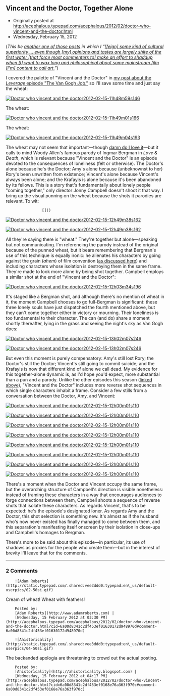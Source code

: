 ## Vincent and the Doctor, Together Alone

 * Originally posted at http://acephalous.typepad.com/acephalous/2012/02/doctor-who-vincent-and-the-doctor.html
 * Wednesday, February 15, 2012



(_This be [another one of those posts](http://acephalous.typepad.com/acephalous/2011/11/scott-eric-kaufmans-visual-rhetoric-compendium-as-of-11282011.html) in which I “[[feign] some kind of cultural superiority … even though [my] opinions and tastes are largely shite of the first water [that force most commenters to] make an effort to shaddup when [I] want to wax long and philosophical about some mainstream film [I'm] content to call art.](http://www.lawyersgunsmoneyblog.com/2012/02/whitney-houston-again/comment-page-1#comment-224598)”_)

I covered the palette of "Vincent and the Doctor" in [my post about the _Leverage_ episode "The Van Gogh Job,"](http://acephalous.typepad.com/acephalous/2012/01/leverage-post.html) so I'll save some time and just say the wheat:

[![Doctor who vincent and the doctor2012-02-15-11h48m59s146](http://acephalous.typepad.com/.a/6a00d8341c2df453ef0167626794b6970b-500wi "Doctor who vincent and the doctor2012-02-15-11h48m59s146")](http://acephalous.typepad.com/.a/6a00d8341c2df453ef0167626794b6970b-popup)

The wheat: 

[![Doctor who vincent and the doctor2012-02-15-11h49m01s166](http://acephalous.typepad.com/.a/6a00d8341c2df453ef01676267951e970b-500wi "Doctor who vincent and the doctor2012-02-15-11h49m01s166")](http://acephalous.typepad.com/.a/6a00d8341c2df453ef01676267951e970b-popup)

The wheat: 

[![Doctor who vincent and the doctor2012-02-15-11h49m04s193](http://acephalous.typepad.com/.a/6a00d8341c2df453ef0168e769392e970c-500wi "Doctor who vincent and the doctor2012-02-15-11h49m04s193")](http://acephalous.typepad.com/.a/6a00d8341c2df453ef0168e769392e970c-popup)

The wheat may not seem that important—though [damn do I love it](http://acephalous.typepad.com/acephalous/2007/09/wheat-lots-of-w.html)—but it calls to mind Woody Allen's famous parody of Ingmar Bergman in _Love & Death_, which is relevant because "Vincent and the Doctor" is an episode devoted to the consequences of loneliness (felt or otherwise). The Doctor's alone because he's the Doctor; Amy's alone because (unbeknownst to her) Rory's been unwritten from existence; Vincent's alone because Vincent's always been alone; and the Krafayis is alone because it's been abandoned by its fellows. This is a story that's fundamentally about lonely people "coming together," only director Jonny Campbell doesn't shoot it that way. I bring up the visual punning on the wheat because the shots it parodies are relevant. To wit:

		

					[]()
			

[![Doctor who vincent and the doctor2012-02-15-12h49m38s162](http://acephalous.typepad.com/.a/6a00d8341c2df453ef016301729e7d970d-500wi "Doctor who vincent and the doctor2012-02-15-12h49m38s162")](http://acephalous.typepad.com/.a/6a00d8341c2df453ef016301729e7d970d-popup)

[![Doctor who vincent and the doctor2012-02-15-12h49m38s162](http://acephalous.typepad.com/.a/6a00d8341c2df453ef016301729eb5970d-500wi "Doctor who vincent and the doctor2012-02-15-12h49m38s162")](http://acephalous.typepad.com/.a/6a00d8341c2df453ef016301729eb5970d-popup)

All they're saying there is "wheat." They're together but alone—speaking but not communicating. I'm referencing the parody instead of the original because of the punned wheat, but it bears remembering that Bergman's use of this technique is equally ironic: he alienates his characters by going against the grain (_ahem_) of film convention ([as discussed here](http://acephalous.typepad.com/acephalous/2012/02/doctor-who-amys-choice-rhetorical-film-analysis.html)) and including characters whose isolation is destroying them in the same frame. They're made to look more alone by being shot together. Campbell employs a similar shot at the end of "Vincent and the Doctor":

[![Doctor who vincent and the doctor2012-02-15-12h03m34s196](http://acephalous.typepad.com/.a/6a00d8341c2df453ef01676267eaa4970b-500wi "Doctor who vincent and the doctor2012-02-15-12h03m34s196")](http://acephalous.typepad.com/.a/6a00d8341c2df453ef01676267eaa4970b-popup)

It's staged like a Bergman shot, and although there's no mention of wheat in it, the moment Campbell chooses to go full-Bergman is significant: these three lonely souls have just dispatched the fourth mentioned above, but they can't come together either in victory or mourning. Their loneliness is too fundamental to their character. The can (and do) share a moment shortly thereafter, lying in the grass and seeing the night's sky as Van Gogh does:

[![Doctor who vincent and the doctor2012-02-15-13h02m07s246](http://acephalous.typepad.com/.a/6a00d8341c2df453ef01676267f156970b-500wi "Doctor who vincent and the doctor2012-02-15-13h02m07s246")](http://acephalous.typepad.com/.a/6a00d8341c2df453ef01676267f156970b-popup)

[![Doctor who vincent and the doctor2012-02-15-13h02m07s246](http://acephalous.typepad.com/.a/6a00d8341c2df453ef01630172b1e6970d-500wi "Doctor who vincent and the doctor2012-02-15-13h02m07s246")](http://acephalous.typepad.com/.a/6a00d8341c2df453ef01630172b1e6970d-popup)

But even this moment is purely compensatory: Amy's still lost Rory; the Doctor's still the Doctor; Vincent's still going to commit suicide; and the Krafayis is now that different kind of alone we call dead. My evidence for this together-alone dynamic is, as I'd hope you'd expect, more substantial than a pun and a parody. Unlike the other episodes this season ([linked above](http://acephalous.typepad.com/acephalous/2012/02/doctor-who-amys-choice-rhetorical-film-analysis.html)), "Vincent and the Doctor" includes more reverse shot sequences in which single characters inhabit a frame. Consider a few stills from a conversation between the Doctor, Amy, and Vincent:

[![Doctor who vincent and the doctor2012-02-15-12h00m01s110](http://acephalous.typepad.com/.a/6a00d8341c2df453ef0168e7699ea3970c-500wi "Doctor who vincent and the doctor2012-02-15-12h00m01s110")](http://acephalous.typepad.com/.a/6a00d8341c2df453ef0168e7699ea3970c-popup)

[![Doctor who vincent and the doctor2012-02-15-12h00m01s110](http://acephalous.typepad.com/.a/6a00d8341c2df453ef0168e7699eed970c-500wi "Doctor who vincent and the doctor2012-02-15-12h00m01s110")](http://acephalous.typepad.com/.a/6a00d8341c2df453ef0168e7699eed970c-popup)

[![Doctor who vincent and the doctor2012-02-15-12h00m01s110](http://acephalous.typepad.com/.a/6a00d8341c2df453ef01676267fc47970b-500wi "Doctor who vincent and the doctor2012-02-15-12h00m01s110")](http://acephalous.typepad.com/.a/6a00d8341c2df453ef01676267fc47970b-popup)

[![Doctor who vincent and the doctor2012-02-15-12h00m01s110](http://acephalous.typepad.com/.a/6a00d8341c2df453ef01630172bc6b970d-500wi "Doctor who vincent and the doctor2012-02-15-12h00m01s110")](http://acephalous.typepad.com/.a/6a00d8341c2df453ef01630172bc6b970d-popup)

[![Doctor who vincent and the doctor2012-02-15-12h00m01s110](http://acephalous.typepad.com/.a/6a00d8341c2df453ef01630172bc99970d-500wi "Doctor who vincent and the doctor2012-02-15-12h00m01s110")](http://acephalous.typepad.com/.a/6a00d8341c2df453ef01630172bc99970d-popup)

[![Doctor who vincent and the doctor2012-02-15-12h00m01s110](http://acephalous.typepad.com/.a/6a00d8341c2df453ef01676267fd27970b-500wi "Doctor who vincent and the doctor2012-02-15-12h00m01s110")](http://acephalous.typepad.com/.a/6a00d8341c2df453ef01676267fd27970b-popup)

[![Doctor who vincent and the doctor2012-02-15-12h00m01s110](http://acephalous.typepad.com/.a/6a00d8341c2df453ef01630172bcfe970d-500wi "Doctor who vincent and the doctor2012-02-15-12h00m01s110")](http://acephalous.typepad.com/.a/6a00d8341c2df453ef01630172bcfe970d-popup)

[![Doctor who vincent and the doctor2012-02-15-12h00m01s110](http://acephalous.typepad.com/.a/6a00d8341c2df453ef01676267fd6d970b-500wi "Doctor who vincent and the doctor2012-02-15-12h00m01s110")](http://acephalous.typepad.com/.a/6a00d8341c2df453ef01676267fd6d970b-popup)

There's a moment when the Doctor and Vincent occupy the same frame, but the overarching structure of Campbell's direction is visible nonetheless: instead of framing these characters in a way that encourages audiences to forge connections between them, Campbell shoots a sequence of reverse shots that isolate these characters. As regards Vincent, that's to be expected: he's the episode's designated loner. As regards Amy and the Doctor, this shot selection is something new. It's almost as if the husband who's now never existed has finally managed to come between them, and this separation's manifesting itself onscreen by their isolation in close-ups and Campbell's homages to Bergman. 

There's more to be said about this episode—in particular, its use of shadows as proxies for the people who create them—but in the interest of brevity I'll leave that for the comments.

			

* * *

### 2 Comments 

		

                
[]()

	

		![Adam Roberts](http://static.typepad.com/.shared:vee3ddd0:typepad:en\_us/default-userpics/02-50si.gif)
	

	

		

Cream of wheat! Wheat with feathers!

	

		Posted by:
		[Adam Roberts](http://www.adamroberts.com) |
		[Wednesday, 15 February 2012 at 03:30 PM](http://acephalous.typepad.com/acephalous/2012/02/doctor-who-vincent-and-the-doctor.html?cid=6a00d8341c2df453ef01630172d948970d#comment-6a00d8341c2df453ef01630172d948970d)

[]()

	

		![Ahistoricality](http://static.typepad.com/.shared:vee3ddd0:typepad:en\_us/default-userpics/04-50si.gif)
	

	

		

The backanded apologia are threatening to crowd out the actual posting. 

	

		Posted by:
		[Ahistoricality](http://ahistoricality.blogspot.com) |
		[Wednesday, 15 February 2012 at 04:17 PM](http://acephalous.typepad.com/acephalous/2012/02/doctor-who-vincent-and-the-doctor.html?cid=6a00d8341c2df453ef0168e76a363f970c#comment-6a00d8341c2df453ef0168e76a363f970c)

		

        